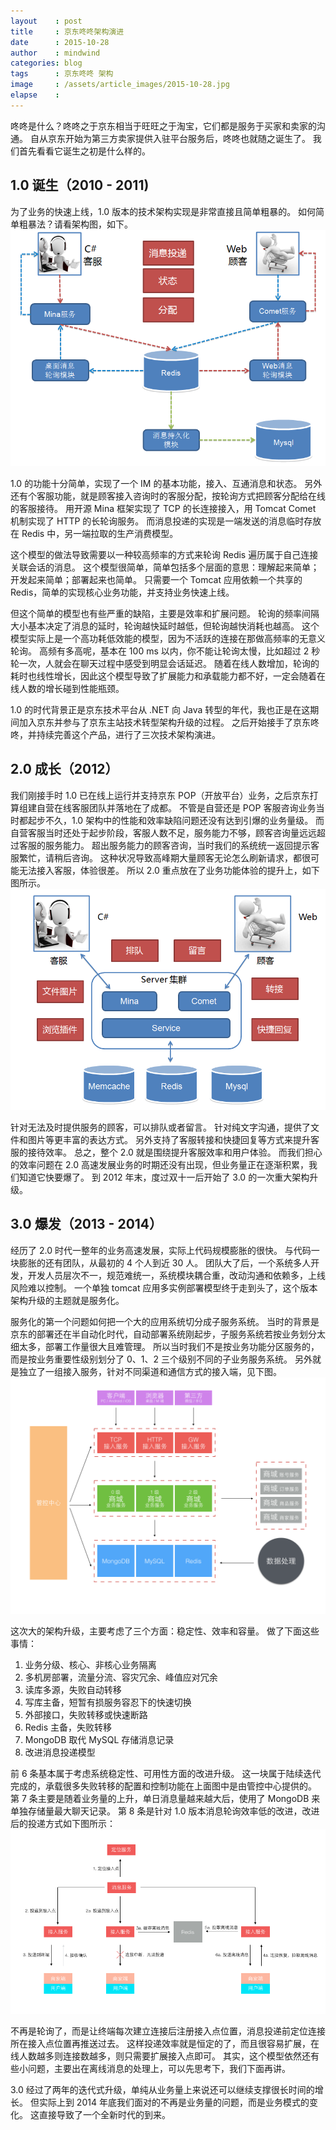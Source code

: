 ```yaml
---
layout    : post
title     : 京东咚咚架构演进
date      : 2015-10-28
author    : mindwind
categories: blog
tags      : 京东咚咚 架构
image     : /assets/article_images/2015-10-28.jpg
elapse    :
---
```



咚咚是什么？咚咚之于京东相当于旺旺之于淘宝，它们都是服务于买家和卖家的沟通。
自从京东开始为第三方卖家提供入驻平台服务后，咚咚也就随之诞生了。
我们首先看看它诞生之初是什么样的。


## 1.0 诞生（2010 - 2011)
为了业务的快速上线，1.0 版本的技术架构实现是非常直接且简单粗暴的。
如何简单粗暴法？请看架构图，如下。  
![](/assets/article_images/2015-10-28-1.png)

1.0 的功能十分简单，实现了一个 IM 的基本功能，接入、互通消息和状态。
另外还有个客服功能，就是顾客接入咨询时的客服分配，按轮询方式把顾客分配给在线的客服接待。
用开源 Mina 框架实现了 TCP 的长连接接入，用 Tomcat Comet 机制实现了 HTTP 的长轮询服务。
而消息投递的实现是一端发送的消息临时存放在 Redis 中，另一端拉取的生产消费模型。

这个模型的做法导致需要以一种较高频率的方式来轮询 Redis 遍历属于自己连接关联会话的消息。
这个模型很简单，简单包括多个层面的意思：理解起来简单；开发起来简单；部署起来也简单。
只需要一个 Tomcat 应用依赖一个共享的 Redis，简单的实现核心业务功能，并支持业务快速上线。

但这个简单的模型也有些严重的缺陷，主要是效率和扩展问题。
轮询的频率间隔大小基本决定了消息的延时，轮询越快延时越低，但轮询越快消耗也越高。
这个模型实际上是一个高功耗低效能的模型，因为不活跃的连接在那做高频率的无意义轮询。
高频有多高呢，基本在 100 ms 以内，你不能让轮询太慢，比如超过 2 秒轮一次，人就会在聊天过程中感受到明显会话延迟。
随着在线人数增加，轮询的耗时也线性增长，因此这个模型导致了扩展能力和承载能力都不好，一定会随着在线人数的增长碰到性能瓶颈。

1.0 的时代背景正是京东技术平台从 .NET 向 Java 转型的年代，我也正是在这期间加入京东并参与了京东主站技术转型架构升级的过程。
之后开始接手了京东咚咚，并持续完善这个产品，进行了三次技术架构演进。


## 2.0 成长（2012）
我们刚接手时 1.0 已在线上运行并支持京东 POP（开放平台）业务，之后京东打算组建自营在线客服团队并落地在了成都。
不管是自营还是 POP 客服咨询业务当时都起步不久，1.0 架构中的性能和效率缺陷问题还没有达到引爆的业务量级。
而自营客服当时还处于起步阶段，客服人数不足，服务能力不够，顾客咨询量远远超过客服的服务能力。
超出服务能力的顾客咨询，当时我们的系统统一返回提示客服繁忙，请稍后咨询。
这种状况导致高峰期大量顾客无论怎么刷新请求，都很可能无法接入客服，体验很差。
所以 2.0 重点放在了业务功能体验的提升上，如下图所示。  
![](/assets/article_images/2015-10-28-2.png)

针对无法及时提供服务的顾客，可以排队或者留言。
针对纯文字沟通，提供了文件和图片等更丰富的表达方式。
另外支持了客服转接和快捷回复等方式来提升客服的接待效率。
总之，整个 2.0 就是围绕提升客服效率和用户体验。
而我们担心的效率问题在 2.0 高速发展业务的时期还没有出现，但业务量正在逐渐积累，我们知道它快要爆了。
到 2012 年末，度过双十一后开始了 3.0 的一次重大架构升级。


## 3.0 爆发（2013 - 2014）
经历了 2.0 时代一整年的业务高速发展，实际上代码规模膨胀的很快。
与代码一块膨胀的还有团队，从最初的 4 个人到近 30 人。
团队大了后，一个系统多人开发，开发人员层次不一，规范难统一，系统模块耦合重，改动沟通和依赖多，上线风险难以控制。
一个单独 tomcat 应用多实例部署模型终于走到头了，这个版本架构升级的主题就是服务化。

服务化的第一个问题如何把一个大的应用系统切分成子服务系统。
当时的背景是京东的部署还在半自动化时代，自动部署系统刚起步，子服务系统若按业务划分太细太多，部署工作量很大且难管理。
所以当时我们不是按业务功能分区服务的，而是按业务重要性级别划分了 0、1、2 三个级别不同的子业务服务系统。
另外就是独立了一组接入服务，针对不同渠道和通信方式的接入端，见下图。  
![](/assets/article_images/2015-10-28-3.png)

这次大的架构升级，主要考虑了三个方面：稳定性、效率和容量。
做了下面这些事情：
  1. 业务分级、核心、非核心业务隔离
  2. 多机房部署，流量分流、容灾冗余、峰值应对冗余
  3. 读库多源，失败自动转移
  4. 写库主备，短暂有损服务容忍下的快速切换
  5. 外部接口，失败转移或快速断路
  6. Redis 主备，失败转移
  7. MongoDB 取代 MySQL 存储消息记录
  8. 改进消息投递模型

前 6 条基本属于考虑系统稳定性、可用性方面的改进升级。
这一块属于陆续迭代完成的，承载很多失败转移的配置和控制功能在上面图中是由管控中心提供的。
第 7 条主要是随着业务量的上升，单日消息量越来越大后，使用了 MongoDB 来单独存储量最大聊天记录。
第 8 条是针对 1.0 版本消息轮询效率低的改进，改进后的投递方式如下图所示：  
![](/assets/article_images/2015-10-28-4.png)

不再是轮询了，而是让终端每次建立连接后注册接入点位置，消息投递前定位连接所在接入点位置再推送过去。
这样投递效率就是恒定的了，而且很容易扩展，在线人数越多则连接数越多，则只需要扩展接入点即可。
其实，这个模型依然还有些小问题，主要出在离线消息的处理上，可以先思考下，我们下面再讲。

3.0 经过了两年的迭代式升级，单纯从业务量上来说还可以继续支撑很长时间的增长。
但实际上到 2014 年底我们面对的不再是业务量的问题，而是业务模式的变化。
这直接导致了一个全新时代的到来。
